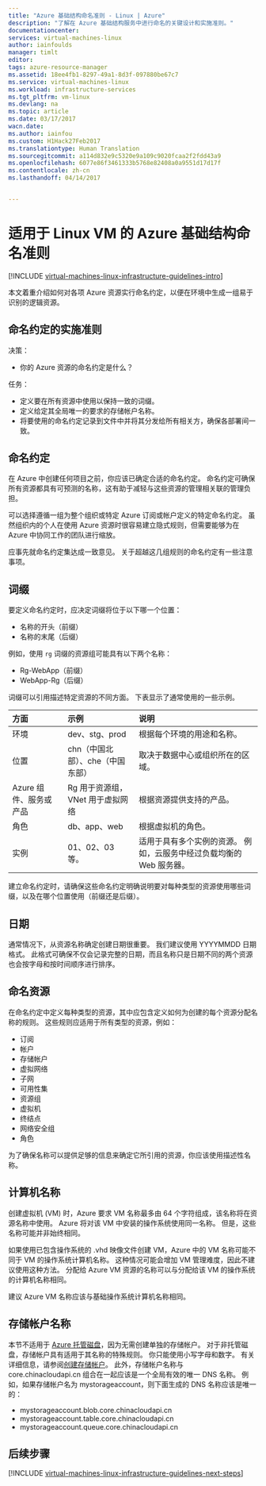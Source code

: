```yaml
---
title: "Azure 基础结构命名准则 - Linux | Azure"
description: "了解在 Azure 基础结构服务中进行命名的关键设计和实施准则。"
documentationcenter: 
services: virtual-machines-linux
author: iainfoulds
manager: timlt
editor: 
tags: azure-resource-manager
ms.assetid: 18ee4fb1-8297-49a1-8d3f-097880be67c7
ms.service: virtual-machines-linux
ms.workload: infrastructure-services
ms.tgt_pltfrm: vm-linux
ms.devlang: na
ms.topic: article
ms.date: 03/17/2017
wacn.date: 
ms.author: iainfou
ms.custom: H1Hack27Feb2017
ms.translationtype: Human Translation
ms.sourcegitcommit: a114d832e9c5320e9a109c9020fcaa2f2fdd43a9
ms.openlocfilehash: 6077e86f3461333b5768e82408a0a9551d17d17f
ms.contentlocale: zh-cn
ms.lasthandoff: 04/14/2017


---
```

# <a name="azure-infrastructure-naming-guidelines-for-linux-vms"></a>适用于 Linux VM 的 Azure 基础结构命名准则 

[!INCLUDE [virtual-machines-linux-infrastructure-guidelines-intro](../../includes/virtual-machines-linux-infrastructure-guidelines-intro.md)]

本文着重介绍如何对各项 Azure 资源实行命名约定，以便在环境中生成一组易于识别的逻辑资源。

## <a name="implementation-guidelines-for-naming-conventions"></a>命名约定的实施准则
决策：

* 你的 Azure 资源的命名约定是什么？

任务：

* 定义要在所有资源中使用以保持一致的词缀。
* 定义给定其全局唯一的要求的存储帐户名称。
* 将要使用的命名约定记录到文件中并将其分发给所有相关方，确保各部署间一致。

## <a name="naming-conventions"></a>命名约定
在 Azure 中创建任何项目之前，你应该已确定合适的命名约定。 命名约定可确保所有资源都具有可预测的名称，这有助于减轻与这些资源的管理相关联的管理负担。

可以选择遵循一组为整个组织或特定 Azure 订阅或帐户定义的特定命名约定。 虽然组织内的个人在使用 Azure 资源时很容易建立隐式规则，但需要能够为在 Azure 中协同工作的团队进行缩放。

应事先就命名约定集达成一致意见。 关于超越这几组规则的命名约定有一些注意事项。

## <a name="affixes"></a>词缀
要定义命名约定时，应决定词缀将位于以下哪一个位置：

* 名称的开头（前缀）
* 名称的末尾（后缀）

例如，使用 `rg` 词缀的资源组可能具有以下两个名称：

* Rg-WebApp（前缀）
* WebApp-Rg（后缀）

词缀可以引用描述特定资源的不同方面。 下表显示了通常使用的一些示例。

| 方面 | 示例 | 说明 |
|:--- |:--- |:--- |
| 环境 |dev、stg、prod |根据每个环境的用途和名称。 |
| 位置 | chn（中国北部）、che（中国东部） | 取决于数据中心或组织所在的区域。 |
| Azure 组件、服务或产品 |Rg 用于资源组，VNet 用于虚拟网络 |根据资源提供支持的产品。 |
| 角色 |db、app、web |根据虚拟机的角色。 |
| 实例 |01、02、03 等。 |适用于具有多个实例的资源。 例如，云服务中经过负载均衡的 Web 服务器。 |

建立命名约定时，请确保这些命名约定明确说明要对每种类型的资源使用哪些词缀，以及在哪个位置使用（前缀还是后缀）。

## <a name="dates"></a>日期
通常情况下，从资源名称确定创建日期很重要。 我们建议使用 YYYYMMDD 日期格式。 此格式可确保不仅会记录完整的日期，而且名称只是日期不同的两个资源也会按字母和按时间顺序进行排序。

## <a name="naming-resources"></a>命名资源
在命名约定中定义每种类型的资源，其中应包含定义如何为创建的每个资源分配名称的规则。 这些规则应适用于所有类型的资源，例如：

* 订阅
* 帐户
* 存储帐户
* 虚拟网络
* 子网
* 可用性集
* 资源组
* 虚拟机
* 终结点
* 网络安全组
* 角色

为了确保名称可以提供足够的信息来确定它所引用的资源，你应该使用描述性名称。

## <a name="computer-names"></a>计算机名称
创建虚拟机 (VM) 时，Azure 要求 VM 名称最多由 64 个字符组成，该名称将在资源名称中使用。 Azure 将对该 VM 中安装的操作系统使用同一名称。 但是，这些名称可能并非始终相同。

如果使用已包含操作系统的 .vhd 映像文件创建 VM，Azure 中的 VM 名称可能不同于 VM 的操作系统计算机名称。 这种情况可能会增加 VM 管理难度，因此不建议使用这种方法。 分配给 Azure VM 资源的名称可以与分配给该 VM 的操作系统的计算机名称相同。

建议 Azure VM 名称应该与基础操作系统计算机名称相同。

## <a name="storage-account-names"></a>存储帐户名称
本节不适用于 [Azure 托管磁盘](../storage/storage-managed-disks-overview.md?toc=%2fazure%2fvirtual-machines%2flinux%2ftoc.json)，因为无需创建单独的存储帐户。 对于非托管磁盘，存储帐户具有适用于其名称的特殊规则。 你只能使用小写字母和数字。 有关详细信息，请参阅[创建存储帐户](../storage/storage-create-storage-account.md#create-a-storage-account)。 此外，存储帐户名称与 core.chinacloudapi.cn 组合在一起应该是一个全局有效的唯一 DNS 名称。 例如，如果存储帐户名为 mystorageaccount，则下面生成的 DNS 名称应该是唯一的：

* mystorageaccount.blob.core.chinacloudapi.cn
* mystorageaccount.table.core.chinacloudapi.cn
* mystorageaccount.queue.core.chinacloudapi.cn

## <a name="next-steps"></a> 后续步骤
[!INCLUDE [virtual-machines-linux-infrastructure-guidelines-next-steps](../../includes/virtual-machines-linux-infrastructure-guidelines-next-steps.md)]

